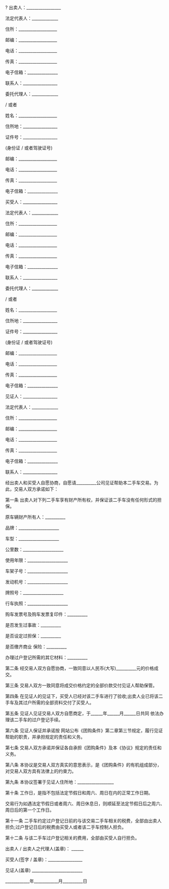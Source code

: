 
 



?
出卖人：_________________


法定代表人：_____________


住所：___________________


邮编：___________________


电话：___________________


传真：___________________


电子信箱：_______________


联系人：_________________


委托代理人：_____________


/ 或者


姓名：___________________


住所地：_________________


证件号：_________________


(身份证 / 或者驾驶证号)


邮编：___________________


电话：___________________


传真：___________________


电子信箱：_______________


买受人：_________________


法定代表人：_____________


住所：___________________


邮编：___________________


电话：___________________


传真：___________________


电子信箱：_______________


联系人：_________________


委托代理人：_____________


/ 或者


姓名：___________________


住所地：_________________


证件号：_________________


(身份证 / 或者驾驶证号)


邮编：___________________


电话：___________________


传真：___________________


电子信箱：_______________


见证人：_________________


法定代表人：_____________


住所：___________________


邮编：___________________


电话：___________________


传真：___________________


电子信箱：_______________


联系人：_________________


经出卖人和买受人自愿协商，自愿请__________公司见证帮助本二手车交易。为此，交易人双方承诺如下：


第一条 出卖人对下列二手车享有财产所有权，并保证该二手车没有任何形式的担保。


原车辆财产所有人：__________


品牌：____________________


车型：____________________


公里数：____________________


使用年限：____________________


车架子号：____________________


发动机号：____________________


牌照号：____________________


行车执照：____________________


购车发票号及购车发票复印件：__________


是否发生过事故：__________


是否设定过担保：__________


是否缴齐商业 保险：__________


办理过户登记所需的其它材料：__________


第二条 经交易人双方自愿协商，一致同意以人民币(大写)__________元的价格成交。


第三条 交易人双方一致同意将成交价格约定的全部价款交付见证人帮助保管。


第四条 在见证人的见证下，买受人已经对该二手车进行了验收;出卖人业已将该二手车及其过户所需的全部资料交付了买受人。


第五条 见证人见证交易人双方自愿商定，于______年______月______日共同 依法办理该二手车的过户登记手续。


第六条 见证人保证并承诺按 网站公布《团购条件》第二章第三节规定，履行见证帮助的职责，并承担规定的责任和义务。


第七条 交易人双方承诺并保证各自承担《团购条件》及本《协议》规定的责任和义务。


第八条 本协议是交易人双方真实的意思表示，是《团购条件》的有机组成部分，对交易人双方具有法律上的约束力。


第九条 本协议签署于见证人住所地：__________________


第十条 工作日，是指不包括法定节假日和周六、周日在内的正常工作日期。


交易行为如遇法定节假日或者周六、周日休息日，则顺延至法定节假日后之周六、周日后的第一个工作日。


第十一条 二手车约定过户登记日前的与该交易二手车相关的税费，全部由出卖人担负;过户登记日后的税费由买受人或者该二手车控制人担负。


第十二条 与该二手车过户登记相关的费用，全部由买受人自行担负。


出卖人 / 出卖人之代理人(盖章)： ______


买受人(签字 / 盖章)：_________________


见证人(盖章) _________________________


____________年____________月__________日
 


 

 
 
 
 
 
  


  
 

  


  


  
 
 
 
 

